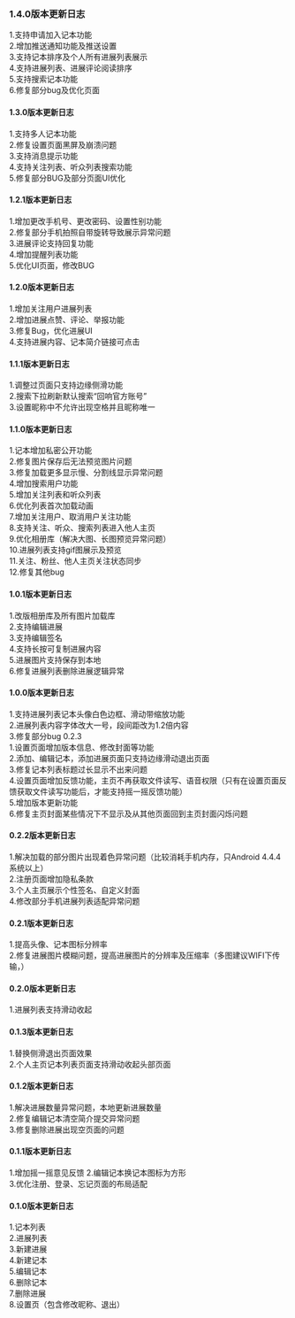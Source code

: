 ### 1.4.0版本更新日志
1.支持申请加入记本功能  
2.增加推送通知功能及推送设置  
3.支持记本排序及个人所有进展列表展示  
4.支持进展列表、进展评论阅读排序  
5.支持搜索记本功能  
6.修复部分bug及优化页面  
#### 1.3.0版本更新日志
1.支持多人记本功能  
2.修复设置页面黑屏及崩溃问题  
3.支持消息提示功能  
4.支持关注列表、听众列表搜索功能  
5.修复部分BUG及部分页面UI优化  
#### 1.2.1版本更新日志    
1.增加更改手机号、更改密码、设置性别功能  
2.修复部分手机拍照自带旋转导致展示异常问题  
3.进展评论支持回复功能  
4.增加提醒列表功能  
5.优化UI页面，修改BUG  
#### 1.2.0版本更新日志   
1.增加关注用户进展列表  
2.增加进展点赞、评论、举报功能  
3.修复Bug，优化进展UI  
4.支持进展内容、记本简介链接可点击    
#### 1.1.1版本更新日志    
1.调整过页面只支持边缘侧滑功能  
2.搜索下拉刷新默认搜索“回响官方账号”   
3.设置昵称中不允许出现空格并且昵称唯一  
#### 1.1.0版本更新日志    
1.记本增加私密公开功能  
2.修复图片保存后无法预览图片问题  
3.修复加载更多显示慢、分割线显示异常问题  
4.增加搜索用户功能  
5.增加关注列表和听众列表  
6.优化列表首次加载动画  
7.增加关注用户、取消用户关注功能  
8.支持关注、听众、搜索列表进入他人主页  
9.优化相册库（解决大图、长图预览异常问题）  
10.进展列表支持gif图展示及预览     
11.关注、粉丝、他人主页关注状态同步  
12.修复其他bug
#### 1.0.1版本更新日志    
1.改版相册库及所有图片加载库  
2.支持编辑进展  
3.支持编辑签名  
4.支持长按可复制进展内容  
5.进展图片支持保存到本地   
6.修复进展列表删除进展逻辑异常  
#### 1.0.0版本更新日志      
1.支持进展列表记本头像白色边框、滑动带缩放功能  
2.进展列表内容字体改大一号，段间距改为1.2倍内容  
3.修复部分bug
0.2.3  
1.设置页面增加版本信息、修改封面等功能  
2.添加、编辑记本，添加进展页面只支持边缘滑动退出页面  
3.修复记本列表标题过长显示不出来问题  
4.设置页面增加反馈功能，主页不再获取文件读写、语音权限（只有在设置页面反馈获取文件读写功能后，才能支持摇一摇反馈功能）  
5.增加版本更新功能  
6.修复主页封面某些情况下不显示及从其他页面回到主页封面闪烁问题  
#### 0.2.2版本更新日志   
1.解决加载的部分图片出现着色异常问题（比较消耗手机内存，只Android 4.4.4系统以上）  
2.注册页面增加隐私条款  
3.个人主页展示个性签名、自定义封面  
4.修改部分手机进展列表适配异常问题  
#### 0.2.1版本更新日志     
1.提高头像、记本图标分辨率  
2.修复进展图片模糊问题，提高进展图片的分辨率及压缩率（多图建议WIFI下传输，）  
#### 0.2.0版本更新日志     
1.进展列表支持滑动收起  
#### 0.1.3版本更新日志     
1.替换侧滑退出页面效果  
2.个人主页记本列表页面支持滑动收起头部页面  
#### 0.1.2版本更新日志     
1.解决进展数量异常问题，本地更新进展数量   
2.修复编辑记本清空简介提交异常问题  
3.修复删除进展出现空页面的问题  
#### 0.1.1版本更新日志     
1.增加摇一摇意见反馈 
2.编辑记本换记本图标为方形  
3.优化注册、登录、忘记页面的布局适配  
#### 0.1.0版本更新日志     
1.记本列表  
2.进展列表  
3.新建进展  
4.新建记本  
5.编辑记本  
6.删除记本  
7.删除进展  
8.设置页（包含修改昵称、退出）  
